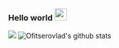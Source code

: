 ### Hello world  <img src="https://media.giphy.com/media/hvRJCLFzcasrR4ia7z/giphy.gif" width="25px">

![](https://road-to-kaggle-grandmaster.vercel.app/api/badges/ofitserovlad/competition)
![Ofitserovlad's github stats](https://github-readme-stats.vercel.app/api?username=OFITSEROVLAD&show_icons=true&hide_border=true&theme=dracula)


<!--
**OFITSEROVLAD/OFITSEROVLAD** is a ✨ _special_ ✨ repository because its `README.md` (this file) appears on your GitHub profile.

Here are some ideas to get you started:

- 🔭 I’m currently working on ...
- 🌱 I’m currently learning ...
- 👯 I’m looking to collaborate on ...
- 🤔 I’m looking for help with ...
- 💬 Ask me about ...
- 📫 How to reach me: ...
- 😄 Pronouns: ...
- ⚡ Fun fact: ...
-->
